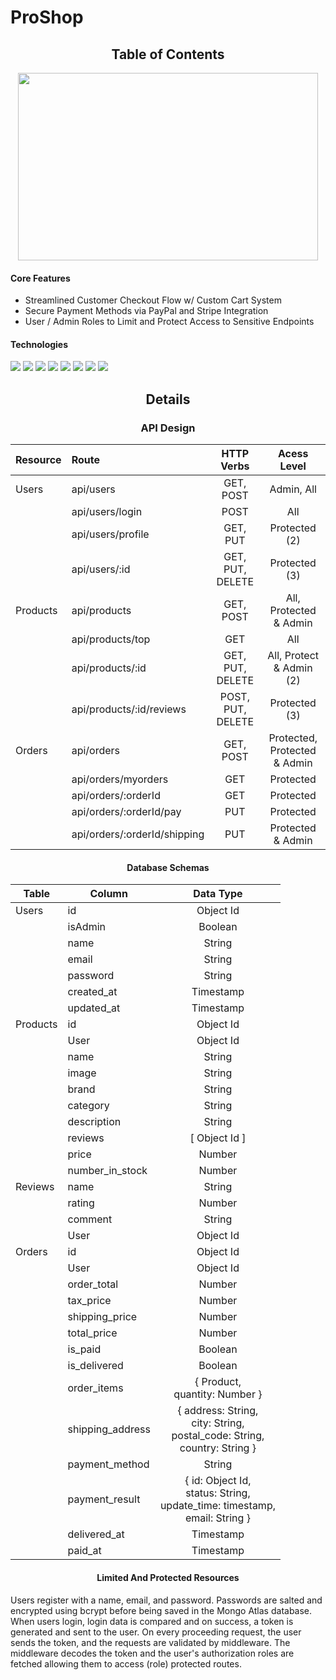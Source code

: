 # ProShop

<div align="center">

## Table of Contents

</div>

<div align="center">
    
<img src="https://user-images.githubusercontent.com/67344952/143984526-fbb3c235-5c4b-4d85-a4c4-9b11f84f05e4.gif" width="480" height="300"/>

</div>

#### Core Features

* Streamlined Customer Checkout Flow w/ Custom Cart System
* Secure Payment Methods via PayPal and Stripe Integration
* User / Admin Roles to Limit and Protect Access to Sensitive Endpoints

#### Technologies

<img src="https://img.shields.io/badge/React-20232A?style=for-the-badge&logo=react&logoColor=61DAFB"/> <img src="https://img.shields.io/badge/Redux-593D88?style=for-the-badge&logo=redux&logoColor=white"/> <img src="https://img.shields.io/badge/npm-CB3837?style=for-the-badge&logo=npm&logoColor=white" /> <img src="https://img.shields.io/badge/CSS3-1572B6?style=for-the-badge&logo=css3&logoColor=white"/> <img src="https://img.shields.io/badge/HTML5-E34F26?style=for-the-badge&logo=html5&logoColor=white" /> <img src="https://img.shields.io/badge/Node.js-339933?style=for-the-badge&logo=nodedotjs&logoColor=white"/> <img src="https://img.shields.io/badge/Express.js-000000?style=for-the-badge&logo=express&logoColor=white"/> <img src="https://img.shields.io/badge/MongoDB-white?style=for-the-badge&logo=mongodb&logoColor=4EA94B"/>  
 
<div align="center">
  
## Details
  
### API Design
  
| Resource     | Route             | HTTP Verbs  | Acess Level   |
| :----------- | :---------------- | :---------: | :---------:   |
| Users        | api/users         |  GET, POST  | Admin, All    |
|              | api/users/login   |  POST       | All           |
|              | api/users/profile |  GET, PUT   | Protected (2) |
|              | api/users/:id     |  GET, PUT, DELETE   | Protected (3) |
| Products     | api/products      |  GET, POST  | All, Protected & Admin |
|              | api/products/top  | GET         | All           |
|              | api/products/:id  |  GET, PUT, DELETE  | All, Protect & Admin (2) |
|              | api/products/:id/reviews  |  POST, PUT, DELETE  | Protected (3) |
| Orders       | api/orders        | GET, POST   | Protected, Protected & Admin |
|              | api/orders/myorders    | GET   | Protected |
|              | api/orders/:orderId    | GET   | Protected |
|              | api/orders/:orderId/pay    | PUT   | Protected |
|              | api/orders/:orderId/shipping    | PUT   | Protected & Admin |
  
</div>

<div align="center">

#### Database Schemas

| Table        | Column         |  Data Type  |
| ------------ | -------------- | :---------: |
| Users        | id             |   Object Id |
|              | isAdmin        |   Boolean   |
|              | name           |   String    |
|              | email          |   String    |
|              | password       |   String    |
|              | created_at     |   Timestamp |
|              | updated_at     |   Timestamp |
| Products     | id             |   Object Id |
|              | User           |   Object Id |
|              | name           |   String    |
|              | image          |   String    |
|              | brand          |   String    |
|              | category       |   String    |
|              | description    |   String    |
|              | reviews        |[ Object Id ]|
|              | price          |   Number    |
|              | number_in_stock|   Number    |
| Reviews      | name           |   String    |
|              | rating         |   Number    |
|              | comment        |   String    |
|              | User           |   Object Id |
| Orders       | id             |   Object Id |
|              | User           |   Object Id |
|              | order_total    |   Number    |
|              | tax_price      |   Number    |
|              | shipping_price |   Number    |
|              | total_price    |   Number    |
|              | is_paid        |   Boolean   |
|              | is_delivered   |   Boolean   |
|              | order_items    | { Product,<br> quantity: Number } |
|              |shipping_address| { address: String,<br> city: String,<br> postal_code: String,<br> country: String } |
|              | payment_method |   String    |
|              | payment_result | { id: Object Id, <br> status: String, <br> update_time: timestamp, <br> email: String } |
|              | delivered_at   |  Timestamp  |
|              |    paid_at     |  Timestamp  |

#### Limited And Protected Resources

</div>

Users register with a name, email, and password. Passwords are salted and encrypted using bcrypt before being saved in the Mongo Atlas database. When users login, login data is compared and on success, a token is generated and sent to the user. On every proceeding request, the user sends the token, and the requests are validated by middleware. The middleware decodes the token and the user's authorization roles are fetched allowing them to access (role) protected routes.
